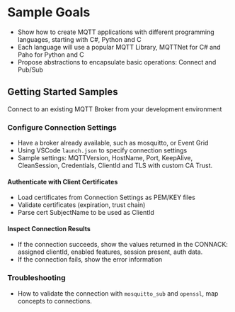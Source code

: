 # Sample Goals

- Show how to create MQTT applications with different programming languages, starting with C#, Python and C
- Each language will use a popular MQTT Library, MQTTNet for C# and Paho for Python and C
- Propose abstractions to encapsulate basic operations: Connect and Pub/Sub

## Getting Started Samples

Connect to an existing MQTT Broker from your development environment

### Configure Connection Settings 

- Have a broker already available, such as mosquitto, or Event Grid 
- Using VSCode `launch.json` to specify connection settings
- Sample settings: MQTTVersion, HostName, Port, KeepAlive, CleanSession, Credentials, ClientId and TLS with custom CA Trust.
     
#### Authenticate with Client Certificates

- Load certificates from Connection Settings as PEM/KEY files
- Validate certificates (expiration, trust chain)
- Parse cert SubjectName to be used as ClientId

#### Inspect Connection Results

- If the connection succeeds, show the values returned in the CONNACK: assigned clientId, enabled features, session present, auth data. 
- If the connection fails, show the error information

### Troubleshooting

- How to validate the connection with `mosquitto_sub` and `openssl`, map concepts to connections.
